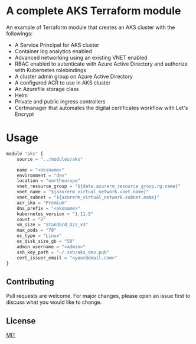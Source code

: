 # A complete AKS Terraform module

An example of Terraform module that creates an AKS cluster with the followings:

- A Service Principal for AKS cluster
- Container log analytics enabled
- Advanced networking using an existing VNET enabled
- RBAC enabled to autenticate with Azure Active Directory and authorize with Kubernetes rolebindings
- A cluster admin group on Azure Active Directory
- A configured ACR to use in AKS cluster
- An Azurefile storage class
- Helm
- Private and public ingress controllers
- Certmanager that automates the digital certificates workflow with Let's Encrypt

# Usage

```javascript
module "aks" {
    source = "../modules/aks"

    name = "<aksname>"
    environment = "dev"
    location = "northeurope"
    vnet_resource_group = "${data.azurerm_resource_group.rg.name}"
    vnet_name = "${azurerm_virtual_network.vnet.name}"
    vnet_subnet = "${azurerm_virtual_network.subnet.name}"
    acr_sku = "Premium"
    dns_prefix = "<aksname>"
    kubernetes_version = "1.11.5"
    count = "2"
    vm_size = "Standard_D2s_v3"
    max_pods = "70"
    os_type = "Linux"
    os_disk_size_gb = "50"
    admin_username = "<admin>"
    ssh_key_path = "~/.ssh/aks_dev.pub"
    cert_issuer_email = "<your@email.com>"
}
```

## Contributing
Pull requests are welcome. For major changes, please open an issue first to discuss what you would like to change.

## License
[MIT](https://choosealicense.com/licenses/mit/)
